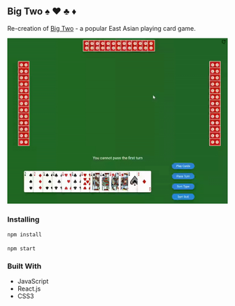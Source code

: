 ## Big Two :spades: :hearts: :clubs: :diamonds: 

Re-creation of [Big Two](https://en.wikipedia.org/wiki/Big_two) - a popular East Asian playing card game.



![](bigtwo.gif)

### Installing

```
npm install

npm start
```

### Built With

* JavaScript
* React.js
* CSS3
